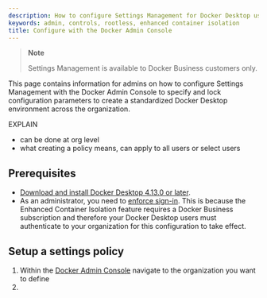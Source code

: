 ```yaml
---
description: How to configure Settings Management for Docker Desktop using the Docker Admin Console
keywords: admin, controls, rootless, enhanced container isolation
title: Configure with the Docker Admin Console
---
```


>**Note**
>
>Settings Management is available to Docker Business customers only.

This page contains information for admins on how to configure Settings Management with the Docker Admin Console to specify and lock configuration parameters to create a standardized Docker Desktop environment across the organization.

EXPLAIN
 - can be done at org level
 - what creating a policy means, can apply to all users or select users

## Prerequisites

- [Download and install Docker Desktop 4.13.0 or later](/desktop/release-notes.md).
- As an administrator, you need to [enforce
  sign-in](/security/for-admins/enforce-sign-in/_index.md). This is
because the Enhanced Container Isolation feature requires a Docker Business
subscription and therefore your Docker Desktop users must authenticate to your
organization for this configuration to take effect. 

## Setup a settings policy

1. Within the [Docker Admin Console](https://admin.docker.com/) navigate to the organization you want to define
2. 